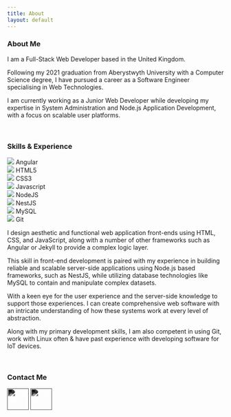 ```yaml
---
title: About
layout: default
---
```


<link rel="stylesheet" type="text/css" href="/assets/css/styles_description.css" />

### About Me

I am a Full-Stack Web Developer based in the United Kingdom.

Following my 2021 graduation from Aberystwyth University with a Computer Science degree, I have pursued a career as a Software Engineer specialising in Web Technologies.

I am currently working as a Junior Web Developer while developing my expertise in System Administration and Node.js Application Development, with a focus on scalable user platforms.

<br>

### Skills & Experience

<div class="skills-grid">
  <div class="skills-container">
    <img class="skills-picture" src="https://cdn.jsdelivr.net/gh/devicons/devicon/icons/angularjs/angularjs-original.svg"/>
    <span>Angular</span>
  </div>

  <div class="skills-container">
      <img class="skills-picture" src="https://cdn.jsdelivr.net/gh/devicons/devicon/icons/html5/html5-original.svg"/>
      <span>HTML5</span>
  </div>

  <div class="skills-container">
      <img class="skills-picture" src="https://cdn.jsdelivr.net/gh/devicons/devicon/icons/css3/css3-original.svg"/>
      <span>CSS3</span>
  </div>

  <div class="skills-container">
      <img class="skills-picture" src="https://cdn.jsdelivr.net/gh/devicons/devicon/icons/javascript/javascript-original.svg"/>
      <span>Javascript</span>
  </div>

  <div class="skills-container">
      <img class="skills-picture" src="https://cdn.jsdelivr.net/gh/devicons/devicon/icons/nodejs/nodejs-original.svg"/>
      <span>NodeJS</span>
  </div>

  <div class="skills-container">
      <img class="skills-picture" src="https://cdn.jsdelivr.net/gh/devicons/devicon/icons/nestjs/nestjs-plain.svg"/>
      <span>NestJS</span>
  </div>

  <div class="skills-container">
      <img class="skills-picture" src="https://cdn.jsdelivr.net/gh/devicons/devicon/icons/mysql/mysql-original.svg"/>
      <span>MySQL</span>
  </div>

  <div class="skills-container">
      <img class="skills-picture" src="https://cdn.jsdelivr.net/gh/devicons/devicon/icons/git/git-original.svg"/>
      <span>Git</span>
  </div>

</div>

I design aesthetic and functional web application front-ends using HTML, CSS, and JavaScript, along with a number of other frameworks such as Angular or Jekyll to provide a complex logic layer.

This skill in front-end development is paired with my experience in building reliable and scalable server-side applications using Node.js based frameworks, such as NestJS, while utilizing database technologies like MySQL to contain and manipulate complex datasets.

With a keen eye for the user experience and the server-side knowledge to support those experiences. I can create comprehensive web software with an intricate understanding of how these systems work at every level of abstraction.

Along with my primary development skills, I am also competent in using Git, work with Linux often & have past experience with developing software for IoT devices.

<br>

### Contact Me

<img
  src="https://cdn.jsdelivr.net/gh/devicons/devicon/icons/linkedin/linkedin-plain.svg"
  width="50px"
  height="auto"
  style="filter: invert(100%) sepia(100%) saturate(0%) hue-rotate(137deg) brightness(103%) contrast(101%)"
  alt="LinkedIn"
/>
<img
  src="https://cdn.jsdelivr.net/gh/devicons/devicon/icons/github/github-original.svg"
  width="50px"
  height="auto"
  style="filter: invert(100%) sepia(100%) saturate(0%) hue-rotate(137deg) brightness(103%) contrast(101%)"
  alt="Github"
/>
